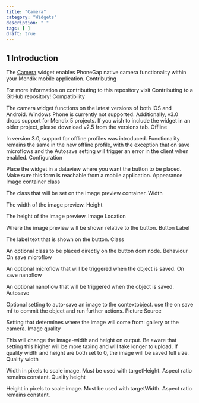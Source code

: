 ```yaml
---
title: "Camera"
category: "Widgets"
description: " "
tags: [ ]
draft: true
---
```


## 1 Introduction

The [Camera](https://appstore.home.mendix.com/link/app/1377/) widget enables PhoneGap native camera functionality within your Mendix mobile application.
Contributing

For more information on contributing to this repository visit Contributing to a GitHub repository!
Compatibility

The camera widget functions on the latest versions of both iOS and Android. Windows Phone is currently not supported. Additionally, v3.0 drops support for Mendix 5 projects. If you wish to include the widget in an older project, please download v2.5 from the versions tab.
Offline

In version 3.0, support for offline profiles was introduced. Functionality remains the same in the new offline profile, with the exception that on save microflows and the Autosave setting will trigger an error in the client when enabled.
Configuration

Place the widget in a dataview where you want the button to be placed. Make sure this form is reachable from a mobile application.
Appearance
Image container class

The class that will be set on the image preview container.
Width

The width of the image preview.
Height

The height of the image preview.
Image Location

Where the image preview will be shown relative to the button.
Button
Label

The label text that is shown on the button.
Class

An optional class to be placed directly on the button dom node.
Behaviour
On save microflow

An optional microflow that will be triggered when the object is saved.
On save nanoflow

An optional nanoflow that will be triggered when the object is saved.
Autosave

Optional setting to auto-save an image to the contextobject. use the on save mf to commit the object and run further actions.
Picture Source

Setting that determines where the image will come from: gallery or the camera.
Image quality

This will change the image-width and height on output. Be aware that setting this higher will be more taxing and will take longer to upload. If quality width and height are both set to 0, the image will be saved full size.
Quality width

Width in pixels to scale image. Must be used with targetHeight. Aspect ratio remains constant.
Quality height

Height in pixels to scale image. Must be used with targetWidth. Aspect ratio remains constant.